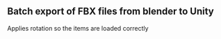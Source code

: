 ## Batch export of FBX files from blender to Unity

Applies rotation so the items are loaded correctly